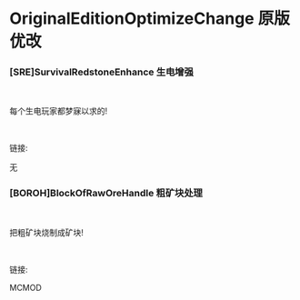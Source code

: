 # OriginalEditionOptimizeChange 原版优改
<h3>[SRE]SurvivalRedstoneEnhance 生电增强</h3><br><p>每个生电玩家都梦寐以求的!</p><br><p>链接:</p><a href="无"style="text-decoration:none;">无</a><br>
<h3>[BOROH]BlockOfRawOreHandle 粗矿块处理</h3><br><p>把粗矿块烧制成矿块!</p><br><p>链接:</p><a href="https://www.mcmod.cn/class/8471.html"style="text-decoration:none;">MCMOD</a><br>
